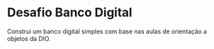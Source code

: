 # Desafio Banco Digital

Construi um banco digital simples com base nas aulas de orientação a objetos da DIO.

